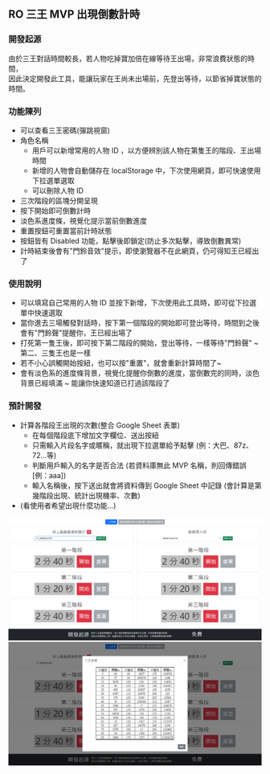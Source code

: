 <h2>RO 三王 MVP 出現倒數計時</h2>

<h3>開發起源</h3>

<p>由於三王對話時間較長，若人物吃掉寶加倍在線等待王出場，非常浪費狀態的時間， <br />
    因此決定開發此工具，能讓玩家在王尚未出場前，先登出等待，以節省掉寶狀態的時間。</p>

<h3>功能陳列</h3>

<ul>
  <li>可以查看三王密碼(彈跳視窗)</li>
  <li>
    角色名稱
    <ul>
      <li>
        用戶可以新增常用的人物 ID ，以方便辨別該人物在第隻王的階段、王出場時間
      </li>
      <li>
        新增的人物會自動儲存在 localStorage 中，下次使用網頁，即可快速使用下拉選單選取
      </li>
      <li>
        可以刪除人物 ID
      </li>
    </ul>
  </li>
  <li>三次階段的區塊分開呈現</li>
  <li>按下開始即可倒數計時</li>
  <li>淡色系進度條，視覺化提示當前倒數進度</li>
  <li>重置按鈕可重置當前計時狀態</li>
  <li>按鈕皆有 Disabled 功能，點擊後即鎖定(防止多次點擊，導致倒數異常)</li>
  <li>計時結束後會有"門鈴音效"提示，即使瀏覽器不在此網頁，仍可得知王已經出了</li>
</ul>


<h3>使用說明</h3>

<ul>
  <li>可以填寫自己常用的人物 ID 並按下新增，下次使用此工具時，即可從下拉選單中快速選取</li>
  <li>當你進去三場觸發對話時，按下第一個階段的開始即可登出等待，時間到之後會有"門鈴聲"提醒你，王已經出場了</li>
  <li>打死第一隻王後，即可按下第二階段的開始，登出等待，一樣等待"門鈴聲" ~ 第二、三隻王也是一樣</li>
  <li>若不小心誤觸開始按紐，也可以按"重置"，就會重新計算時間了~</li>
  <li>會有淡色系的進度條背景，視覺化提醒你倒數的進度，當倒數完的同時，淡色背景已經填滿 ~ 能讓你快速知道已打過該階段了</li>
</ul>

<h3>預計開發</h3>

<ul>
  <li>
    計算各階段王出現的次數(整合 Google Sheet 表單)
    <ul>
      <li>
        在每個階段底下增加文字欄位、送出按紐
      </li>
      <li>
        只需輸入片段名字或暱稱，就出現下拉選單給予點擊 (例：大巴、87z、72...等)
      </li>
      <li>
        判斷用戶輸入的名字是否合法 (若資料庫無此 MVP 名稱，則回傳錯誤 [例：aaa])
      </li>
      <li>
        輸入名稱後，按下送出就會將資料傳到 Google Sheet 中記錄 (會計算是第幾階段出現、統計出現機率、次數)
      </li>
    </ul>
  </li>
  <li>
    (看使用者希望出現什麼功能...)
  </li>
</ul>

<img src="./src/assets/畫面示意圖.png" alt="操作介面示意圖">


<img src="./src/assets/三王密碼示意圖.png" alt="操作介面示意圖(開啟三王密碼視窗)">